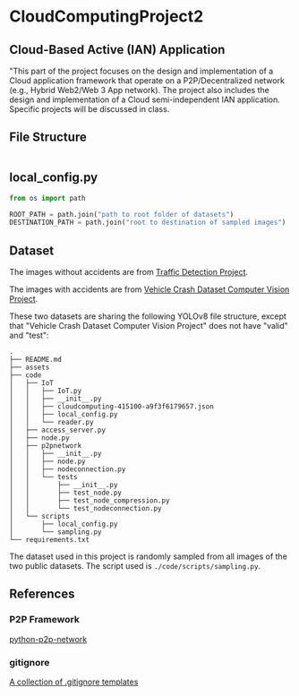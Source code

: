 # CloudComputingProject2

## Cloud-Based Active (IAN) Application

"This part of the project focuses on the design and implementation of a Cloud application framework that operate on a P2P/Decentralized network (e.g., Hybrid Web2/Web 3 App network). The project also includes the design and implementation of a Cloud semi-independent IAN application. Specific projects will be discussed in class.

## File Structure

```

```

## local_config.py

```python
from os import path

ROOT_PATH = path.join("path to root folder of datasets")
DESTINATION_PATH = path.join("root to destination of sampled images")
```

## Dataset

The images without accidents are from [Traffic Detection Project](https://www.kaggle.com/datasets/yusufberksardoan/traffic-detection-project/data).

The images with accidents are from [Vehicle Crash Dataset Computer Vision Project](https://universe.roboflow.com/object-detection-3iugc/vehicle-crash-dataset).

These two datasets are sharing the following YOLOv8 file structure, except that "Vehicle Crash Dataset Computer Vision Project" does not have "valid" and "test":
```
.
├── README.md
├── assets
├── code
│   ├── IoT
│   │   ├── IoT.py
│   │   ├── __init__.py
│   │   ├── cloudcomputing-415100-a9f3f6179657.json
│   │   ├── local_config.py
│   │   └── reader.py
│   ├── access_server.py
│   ├── node.py
│   ├── p2pnetwork
│   │   ├── __init__.py
│   │   ├── node.py
│   │   ├── nodeconnection.py
│   │   └── tests
│   │       ├── __init__.py
│   │       ├── test_node.py
│   │       ├── test_node_compression.py
│   │       └── test_nodeconnection.py
│   └── scripts
│       ├── local_config.py
│       └── sampling.py
└── requirements.txt
```

The dataset used in this project is randomly sampled from all images of the two public datasets. The script used is `./code/scripts/sampling.py`.

## References

### P2P Framework

[python-p2p-network](https://github.com/macsnoeren/python-p2p-network)

### gitignore

[A collection of .gitignore templates](https://github.com/github/gitignore)
